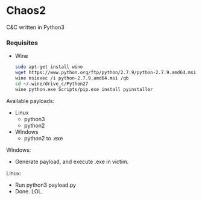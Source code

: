 # Chaos2
C&amp;C written in Python3


### Requisites
  - Wine
    ```bash
    sudo apt-get install wine
    wget https://www.python.org/ftp/python/2.7.9/python-2.7.9.amd64.msi
    wine msiexec /i python-2.7.9.amd64.msi /qb
    cd ~/.wine/drive_c/Python27
    wine python.exe Scripts/pip.exe install pyinstaller
    ```
    
Available payloads: 
  - Linux
    - python3
    - python2
  - Windows
    - python2 to .exe
    

Windows:
  - Generate payload, and execute .exe in victim.
  
Linux:
  - Run python3 payload.py
  - Done. LOL.
  



